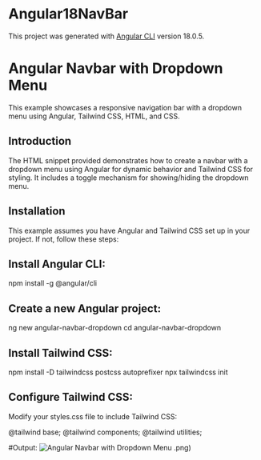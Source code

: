 # Angular18NavBar

This project was generated with [Angular CLI](https://github.com/angular/angular-cli) version 18.0.5.

# Angular Navbar with Dropdown Menu

This example showcases a responsive navigation bar with a dropdown menu using Angular, Tailwind CSS, HTML, and CSS.

## Introduction
The HTML snippet provided demonstrates how to create a navbar with a dropdown menu using Angular for dynamic behavior and Tailwind CSS for styling. It includes a toggle mechanism for showing/hiding the dropdown menu.

## Installation
This example assumes you have Angular and Tailwind CSS set up in your project. If not, follow these steps:

## Install Angular CLI:
npm install -g @angular/cli

## Create a new Angular project:
ng new angular-navbar-dropdown
cd angular-navbar-dropdown

## Install Tailwind CSS:
npm install -D tailwindcss postcss autoprefixer
npx tailwindcss init

## Configure Tailwind CSS:
Modify your styles.css file to include Tailwind CSS:

@tailwind base;
@tailwind components;
@tailwind utilities;

#Output:
![Angular Navbar with Dropdown Menu](https://github.com/RasanjaliHerath/Angular18NavBar/assets/154677088/ae35f3e2-1254-4502-8c11-1e0dd2f0acd0)
.png)
